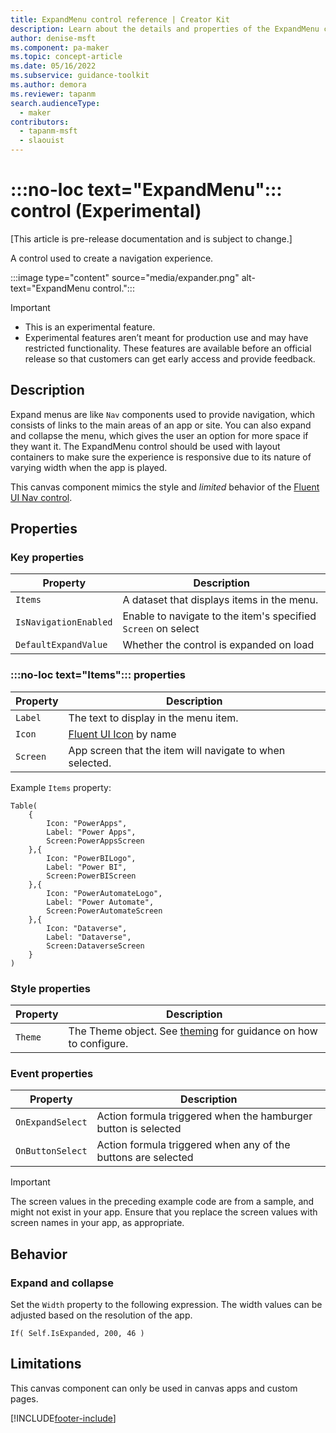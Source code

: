 ```yaml
---
title: ExpandMenu control reference | Creator Kit
description: Learn about the details and properties of the ExpandMenu control in the Creator Kit.
author: denise-msft
ms.component: pa-maker
ms.topic: concept-article
ms.date: 05/16/2022
ms.subservice: guidance-toolkit
ms.author: demora
ms.reviewer: tapanm
search.audienceType: 
  - maker
contributors:
  - tapanm-msft
  - slaouist
---
```


# :::no-loc text="ExpandMenu"::: control (Experimental)

[This article is pre-release documentation and is subject to change.]

A control used to create a navigation experience.

:::image type="content" source="media/expander.png" alt-text="ExpandMenu control.":::

> [!IMPORTANT]
> - This is an experimental feature.
> - Experimental features aren’t meant for production use and may have restricted functionality. These features are available before an official release so that customers can get early access and provide feedback.

## Description

Expand menus are like `Nav` components used to provide navigation, which consists of links to the main areas of an app or site. You can also expand and collapse the menu, which gives the user an option for more space if they want it. The ExpandMenu control should be used with layout containers to make sure the experience is responsive due to its nature of varying width when the app is played.

This canvas component mimics the style and *limited* behavior of the [Fluent UI Nav control](https://developer.microsoft.com/fluentui#/controls/web/Nav).

## Properties

### Key properties

| Property | Description |
| -------- | ----------- |
| `Items` | A dataset that displays items in the menu. |
| `IsNavigationEnabled` | Enable to navigate to the item's specified `Screen` on select |
| `DefaultExpandValue` | Whether the control is expanded on load |


### :::no-loc text="Items"::: properties

| Property | Description |
| -------- | ----------- |
| `Label` | The text to display in the menu item. |
| `Icon` | [Fluent UI Icon](https://uifabricicons.azurewebsites.net/) by name |
| `Screen` | App screen that the item will navigate to when selected. |

Example `Items` property:

```power-fx
Table(
    {
        Icon: "PowerApps", 
        Label: "Power Apps", 
        Screen:PowerAppsScreen
    },{
        Icon: "PowerBILogo", 
        Label: "Power BI", 
        Screen:PowerBIScreen
    },{
        Icon: "PowerAutomateLogo", 
        Label: "Power Automate", 
        Screen:PowerAutomateScreen
    },{
        Icon: "Dataverse", 
        Label: "Dataverse", 
        Screen:DataverseScreen
    }
)
```

### Style properties

| Property | Description |
| -------- | ----------- |
| `Theme` | The Theme object. See [theming](theme.md) for guidance on how to configure. |

### Event properties

| Property | Description |
| -------- | ----------- |
| `OnExpandSelect` | Action formula triggered when the hamburger button is selected |
| `OnButtonSelect` | Action formula triggered when any of the buttons are selected |


> [!IMPORTANT]
> The screen values in the preceding example code are from a sample, and might not exist in your app. Ensure that you replace the screen values with screen names in your app, as appropriate.

## Behavior

### Expand and collapse

Set the `Width` property to the following expression. The width values can be adjusted based on the resolution of the app.

```power-fx
If( Self.IsExpanded, 200, 46 )
```

## Limitations

This canvas component can only be used in canvas apps and custom pages.


[!INCLUDE[footer-include](../../includes/footer-banner.md)]
